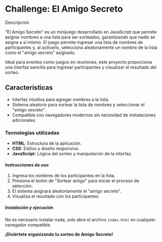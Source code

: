 <h1>Challenge: El Amigo Secreto</h1>

<a>Descripción</a>

"El Amigo Secreto" es un minijuego desarrollado en JavaScript que permite asignar nombres a una lista para ser sorteados, garantizando que nadie se asigne a sí mismo. El juego permite ingresar una lista de nombres de participantes y, al activarlo, selecciona aleatoriamente un nombre de la lista como el "amigo secreto" asignado.

Ideal para eventos como juegos en reuniones, este proyecto proporciona una interfaz sencilla para ingresar participantes y visualizar el resultado del sorteo.

<h2>Características</h2>

- Interfaz intuitiva para agregar nombres a la lista.
- Sistema aleatorio para sortear la lista de nombres y seleccionar el "amigo secreto".
- Compatible con navegadores modernos sin necesidad de instalaciones adicionales.

<h3>Tecnologías utilizadas</h3>

- **HTML**: Estructura de la aplicación.
- **CSS**: Estilos y diseño responsivo.
- **JavaScript**: Lógica del sorteo y manipulación de la interfaz.

<h4>Instrucciones de uso</h4>

1. Ingresa los nombres de los participantes en la lista.
2. Presiona el botón de "Sortear amigo" para iniciar el proceso de selección.
3. El sistema asignará aleatoriamente el "amigo secreto".
4. Visualiza el resultado con los participantes.

<h5>Instalación y ejecución</h5>

No es necesario instalar nada, solo abre el archivo `index.html` en cualquier navegador compatible.


**¡Diviértete organizando tu sorteo de Amigo Secreto!**
